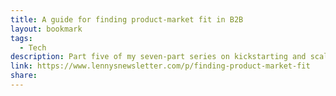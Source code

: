 ```yaml
---
title: A guide for finding product-market fit in B2B
layout: bookmark
tags:
  - Tech
description: Part five of my seven-part series on kickstarting and scaling a B2B business
link: https://www.lennysnewsletter.com/p/finding-product-market-fit
share:
---
```


